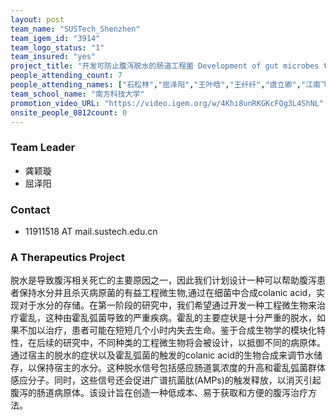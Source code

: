 ```yaml
---
layout: post
team_name: "SUSTech_Shenzhen"
team_igem_id: "3914"
team_logo_status: "1"
team_insured: "yes"
project_title: "开发可防止腹泻脱水的肠道工程菌 Development of gut microbes to prevent diarrhea-related dehydration"
people_attending_count: 7
people_attending_names: ["石松林","屈泽阳","王叶晗","王纤纤","虞立卿","江南飞","苏祺伦"]
team_school_name: "南方科技大学"
promotion_video_URL: "https://video.igem.org/w/4Khi8unRKGKcFQg3L4ShNL"
onsite_people_0812count: 0
---
```



### Team Leader
* 龚颖璇
* 屈泽阳

### Contact
* 11911518 AT mail.sustech.edu.cn

### A Therapeutics Project

脱水是导致腹泻相关死亡的主要原因之一，因此我们计划设计一种可以帮助腹泻患者保持水分并且杀灭病原菌的有益工程微生物,通过在细菌中合成colanic acid，实现对于水分的存储。在第一阶段的研究中，我们希望通过开发一种工程微生物来治疗霍乱，这种由霍乱弧菌导致的严重疾病。霍乱的主要症状是十分严重的脱水，如果不加以治疗，患者可能在短短几个小时内失去生命。鉴于合成生物学的模块化特性，在后续的研究中，不同种类的工程微生物将会被设计，以抵御不同的病原体。通过宿主的脱水的症状以及霍乱弧菌的触发的colanic acid的生物合成来调节水储存，以保持宿主的水分。这种脱水信号包括感应肠道氯浓度的升高和霍乱弧菌群体感应分子。同时，这些信号还会促进广谱抗菌肽(AMPs)的触发释放，以消灭引起腹泻的肠道病原体。该设计旨在创造一种低成本、易于获取和方便的腹泻治疗方法。
